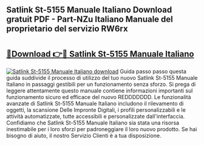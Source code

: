 ## Satlink St-5155 Manuale Italiano Download gratuit PDF - Part-NZu Italiano Manuale del proprietario del servizio RW6rx

# <h2><a href="http://dfbaki.blite.top/?on=Satlink+St-5155+Manuale+Italiano">🔗Download 👉🔴 Satlink St-5155 Manuale Italiano</a></h2>

[![Satlink St-5155 Manuale Italiano download](https://i.imgur.com/lujVjoI.png)](http://dfbaki.blite.top/?on=Satlink+St-5155+Manuale+Italiano)
Guida passo passo questa guida suddivide il processo di utilizzo del tuo nuovo Satlink St-5155 Manuale Italiano in passaggi gestibili per un funzionamento senza sforzo. Si prega di leggere attentamente questo manuale contiene informazioni importanti sul funzionamento sicuro ed efficace del nuovo REDDDDDDD. Le funzionalità avanzate di Satlink St-5155 Manuale Italiano includono il rilevamento di oggetti, la scansione Delle Impronte Digitali, i profili personalizzabili e le attività automatizzate, tutte accessibili e personalizzate dall'interfaccia. Confidiamo che Satlink St-5155 Manuale Italiano sia stata una risorsa inestimabile per i loro sforzi per padroneggiare il loro nuovo prodotto. Se hai bisogno di aiuto, il nostro Servizio Clienti è a tua disposizione.
